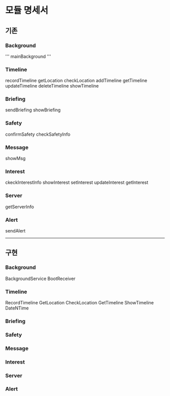 # 모듈 명세서

## 기존

### Background

'''
mainBackground
'''

### Timeline

recordTimeline
getLocation
checkLocation
addTimeline
getTimeline
updateTimeline
deleteTimeline
showTimeline

### Briefing

sendBriefing
showBriefing

### Safety

confirmSafety
checkSafetyInfo

### Message
showMsg

### Interest

ckeckInterestInfo
showInterest
setInterest
updateInterest
getInterest

### Server
getServerInfo

### Alert
sendAlert

---

## 구현

### Background

BackgroundService
BootReceiver

### Timeline

RecordTimeline
GetLocation
CheckLocation
GetTimeline
ShowTimeline
DateNTime

### Briefing

### Safety

### Message

### Interest

### Server

### Alert
